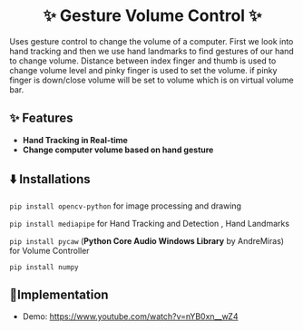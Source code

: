 <h1 align="center">
    ✨ Gesture Volume Control ✨
</h1>

Uses gesture control to change the volume of a computer. First we look into hand tracking and then we use hand landmarks to find gestures of our hand to change volume. Distance between index finger and thumb is used to change volume level and pinky finger is used to set the volume. if pinky finger is down/close volume will be set to volume which is on virtual volume bar.

## ✨ Features

- **Hand Tracking in Real-time**
- **Change computer volume based on hand gesture**

## ⬇️ Installations

```pip install opencv-python``` 
   for image processing and drawing
  
```pip install mediapipe```
   for Hand Tracking and Detection , Hand Landmarks 

```pip install pycaw``` 
   (**Python Core Audio Windows Library** by AndreMiras) for Volume Controller
  
```pip install numpy```
  
## :camera_flash:Implementation
  
- Demo: https://www.youtube.com/watch?v=nYB0xn__wZ4
  


